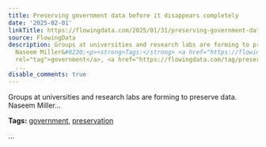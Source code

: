 ```yaml
---
title: Preserving government data before it disappears completely
date: '2025-02-01'
linkTitle: https://flowingdata.com/2025/01/31/preserving-government-data-before-it-disappears-completely/
source: FlowingData
description: Groups at universities and research labs are forming to preserve data.
  Naseem Miller&#8230;<p><strong>Tags:</strong> <a href="https://flowingdata.com/tag/government/"
  rel="tag">government</a>, <a href="https://flowingdata.com/tag/preservation/" rel="tag">preservation</a></p>
  ...
disable_comments: true
---
```

Groups at universities and research labs are forming to preserve data. Naseem Miller&#8230;<p><strong>Tags:</strong> <a href="https://flowingdata.com/tag/government/" rel="tag">government</a>, <a href="https://flowingdata.com/tag/preservation/" rel="tag">preservation</a></p> ...